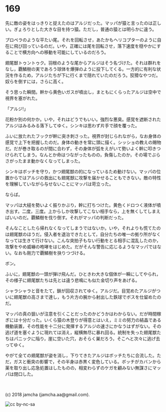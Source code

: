 # 169

先に敵の姿をはっきりと捉えたのはアルジだった。マッパが猿と言ったのは正しい。ぎょろりとした大きな目を持つ猿。ただし，普通の猿とは明らかに違う。  

プロペラのような平たい尾。それを回転させ，あたかもヘリコプターのように自在に飛び回っているのだ。いや，正確には尾を回転させ，落下速度を穏やかにすることで横方向への移動を可能にしているのだろう。  

翅尾獣トゥントゥク。羽根のような尾からアルジはそう名づけた。それは群れをなし，覇鱗樹の実であろう球体を爆弾のように投下してくる。一方的に有利な状況を作るため，アルジたちが下に行くまで隠れていたのだろう。狡猾なやつだ。奴らを倒すには，さらに高く。  

そう思った瞬間。幹から黄色いガスが噴出し，まともにくらったアルジは空中で視界を塞がれた。  

「アルジ!」  

花粉か別の何かか。いや，それはどうでもいい。強烈な悪臭。感覚を遮断されたアルジはみるみる落下してゆく。シンキは思わず片手で顔を覆った。  

ふいに放たれたフックが幹に突き刺さった。視界が封じられながら，なお身体の感覚で上下を把握したのだ。身体の動きを常に頭に描く。シッショの教えの賜物だ。だが巻き取るのが間に合わず，その身体が弧をえがいて勢いよく幹に叩きつけられてしまう。なんとか命はつながったものの，負傷したのか，その場でぶらさがったまま動かなくなってしまった。  

シンキはボッチを守り，かつ翅尾獣の的になっているため動けない。マッパの位置からではアルジの救出にも翅尾獣に攻撃を届かせることもできない。敵の特性を理解していながら与せないことにマッパは苛立った。  

ならば。  

マッパは大槌を勢いよく振りかぶり，幹に打ちつけた。黄色くドロつく液体が噴き出す。二度，三度。上からしか攻撃してこない相手なら，上を無くしてしまえばいいのだ。覇鱗樹を伐り倒す。それがマッパの判断だった。  

そんなことしたら帰れなくなってしまうではないか。いや，それよりも慌てたのは翅尾獣のほうだ。侵入者を退治できたとして，自分たちの唯一の拠り所がなくなっては生きて行けない。こんな突拍子もない行動をとる相手に混乱したのか，攻撃をやめ威嚇の咆哮をはじめた。だがそんな警告に応じるようなマッパではない。なおも剛力で覇鱗樹を抉りつづける。  

ボン。  

ふいに，翅尾獣の一頭が弾け飛んだ。ひときわ大きな個体が一瞬にしてやられ，その様子に翅尾獣たちは先とは違う悲鳴にも似た金切り声をあげる。  

シャラシャラと音をたて，鎖が回収されてゆく。アルジだ。目覚めたアルジがついに翅尾獣の高さまで達し，もう片方の腕から射出した鉄球でボスを仕留めたのだ。  

マッパの真の狙いが注意を引くことだったのかどうかはわからない。だが時間稼ぎには十分だった。いくら猿の木登りが得意とはいえ，ミミの努力の結晶である機動装置，その性能を十二分に発揮するアルジの速さにかなうはずがない。その逃げ道を塞ぐように現れては消え，縦横無尽に暴れ回る。統制を失った翅尾獣たちはパニックに陥り，崖に空いた穴，おそらく巣だろう，そこへと次々に逃げ去ってゆく。  

やがて全ての翅尾獣が姿を消し，下りてきたアルジはボッチたちに合流した。ただ，ガスと衝突の影響で，その半身は赤黒く変色している。ボッチがカバンから薬を取り出し応急処置はしたものの，相変わらずのケガを顧みない無謀さにマッパは閉口した。  

<br>  
<br>  
(c) 2018 jamcha (jamcha.aa@gmail.com).  

![cc by-nc-sa](http://i.creativecommons.org/l/by-nc-sa/4.0/88x31.png)
